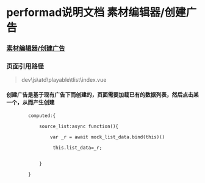 # performad说明文档 素材编辑器/创建广告
### [素材编辑器/创建广告 ]( http://performad.dev.onemad.com/platform/atd/main#/atd/playable/tlist)

### 页面引用路径 
> dev\js\atd\playable\tlist\index.vue

#### 创建广告是基于现有广告下而创建的，页面需要加载已有的数据列表，然后点击某一个，从而产生创建

```
        computed:{

            source_list:async function(){

                var _r = await mock_list_data.bind(this)()
                
                 this.list_data=_r;

              
            }

        }
```
